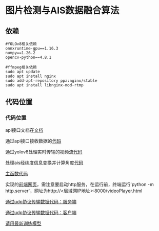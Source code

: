 # 图片检测与AIS数据融合算法

## 依赖

```
#YOLOv8相关依赖
onnxruntime-gpu==1.16.3
numpy==1.26.2
opencv-python==4.8.1

#ffmpeg相关依赖
sudo apt update
sudo apt install nginx
sudo add-apt-repository ppa:nginx/stable
sudo apt install libnginx-mod-rtmp
```

## 代码位置
### 代码位置

api接口文档在[文档](WebAPI.md)

通过api接口接收数据的[代码](WebAPI.md)

通过yolov8处理实时传输的视频流[代码](yolo_utils.py)

处理ais经纬度信息变换并计算角度[代码](ship_utils.py)

[主函数代码](total.py)

实现的[前端网页](videoPlayer.html)，需注意要启动http服务，在运行前，终端运行'python -m http.server'，网址为http://<局域网IP地址>:8000/videoPlayer.html



[通过udp协议传输数据代码：服务端](sever.py)

[通过udp协议传输数据代码：客户端](cilent.py)

[请用最新训练模型](onnx\best.onnx)
